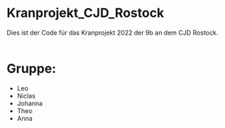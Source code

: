 # Kranprojekt_CJD_Rostock
Dies ist der Code für das Kranprojekt 2022 der 9b an dem CJD Rostock.
<br><br>
# Gruppe:
- Leo
- Niclas
- Johanna
- Theo
- Anna